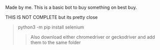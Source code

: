 Made by me. This is a basic bot to buy something on best buy.

THIS IS NOT COMPLETE but its pretty close
>python3 -m pip install selenium
>>Also download either chromedriver or geckodriver and add them to the same folder
